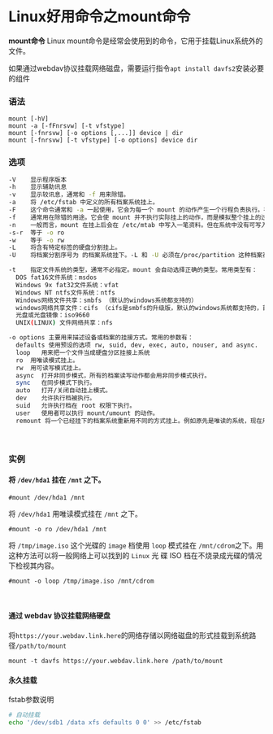 # Linux好用命令之mount命令

**mount命令** Linux mount命令是经常会使用到的命令，它用于挂载Linux系统外的文件。

如果通过webdav协议挂载网络磁盘，需要运行指令`apt install davfs2`​安装必要的组件

### 语法

```
mount [-hV]
mount -a [-fFnrsvw] [-t vfstype]
mount [-fnrsvw] [-o options [,...]] device | dir
mount [-fnrsvw] [-t vfstype] [-o options] device dir
```

### 选项

```bash
-V    显示程序版本
-h    显示辅助讯息
-v    显示较讯息，通常和 -f 用来除错。
-a    将 /etc/fstab 中定义的所有档案系统挂上。
-F    这个命令通常和 -a 一起使用，它会为每一个 mount 的动作产生一个行程负责执行。在系统需要挂上大量 NFS 档案系统时可以加快挂上的动作。
-f    通常用在除错的用途。它会使 mount 并不执行实际挂上的动作，而是模拟整个挂上的过程。通常会和 -v 一起使用。
-n    一般而言，mount 在挂上后会在 /etc/mtab 中写入一笔资料。但在系统中没有可写入档案系统存在的情况下可以用这个选项取消这个动作。
-s-r  等于 -o ro
-w    等于 -o rw
-L    将含有特定标签的硬盘分割挂上。
-U    将档案分割序号为 的档案系统挂下。-L 和 -U 必须在/proc/partition 这种档案存在时才有意义

-t    指定文件系统的类型，通常不必指定。mount 会自动选择正确的类型。常用类型有：
  DOS fat16文件系统：msdos
  Windows 9x fat32文件系统：vfat
  Windows NT ntfs文件系统：ntfs
  Windows网络文件共享：smbfs （默认的windows系统都支持的）
  windows网络共享文件：cifs （cifs是smbfs的升级版，默认的windows系统都支持的，首先推荐）
  光盘或光盘镜像：iso9660
  UNIX(LINUX) 文件网络共享：nfs

-o options 主要用来描述设备或档案的挂接方式。常用的参数有：
  defaults 使用预设的选项 rw, suid, dev, exec, auto, nouser, and async.
  loop   用来把一个文件当成硬盘分区挂接上系统
  ro  用唯读模式挂上。
  rw  用可读写模式挂上。
  async  打开非同步模式，所有的档案读写动作都会用非同步模式执行。
  sync   在同步模式下执行。
  auto   打开/关闭自动挂上模式。
  dev    允许执行档被执行。
  suid   允许执行档在 root 权限下执行。
  user   使用者可以执行 mount/umount 的动作。
  remount 将一个已经挂下的档案系统重新用不同的方式挂上。例如原先是唯读的系统，现在用可读写的模式重新挂上。

```

‍

### 实例

#### 将 `/dev/hda1`​ 挂在 `/mnt`​ 之下。

```
#mount /dev/hda1 /mnt
```

将 `/dev/hda1`​ 用唯读模式挂在 `/mnt`​ 之下。

```
#mount -o ro /dev/hda1 /mnt
```

将 `/tmp/image.iso`​ 这个光碟的 `image`​ 档使用 `loop`​ 模式挂在 `/mnt/cdrom`​ 之下。用这种方法可以将一般网络上可以找到的 `Linux`​ 光 碟 ISO 档在不烧录成光碟的情况下检视其内容。

```
#mount -o loop /tmp/image.iso /mnt/cdrom
```

‍

#### 通过 webdav 协议挂载网络硬盘

将`https://your.webdav.link.here`​的网络存储以网络磁盘的形式挂载到系统路径`/path/to/mount`​

```
mount -t davfs https://your.webdav.link.here /path/to/mount
```

#### 永久挂载

fstab参数说明

```bash
# 自动挂载
echo '/dev/sdb1 /data xfs defaults 0 0' >> /etc/fstab
```
